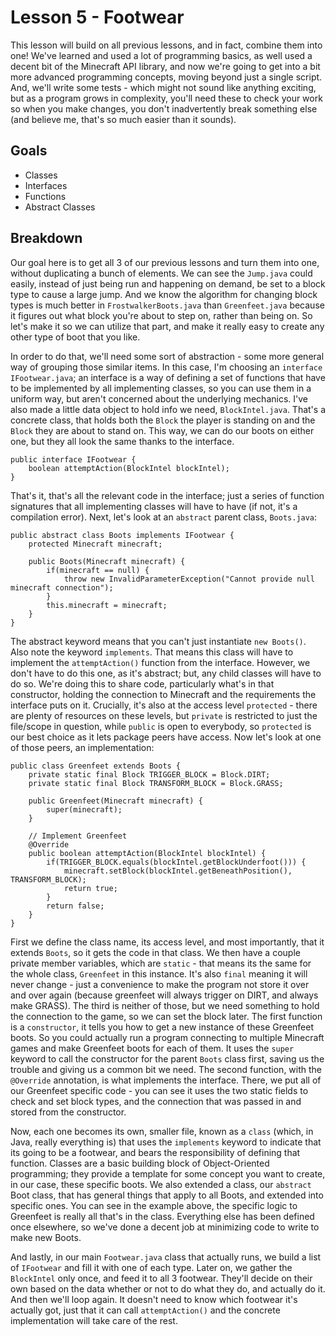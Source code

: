 # Lesson 5 - Footwear
This lesson will build on all previous lessons, and in fact, combine them into one!  We've learned and used a lot of programming basics, as well used a decent bit of the Minecraft API library, and now we're going to get into a bit more advanced programming concepts, moving beyond just a single script.  And, we'll write some tests - which might not sound like anything exciting, but as a program grows in complexity, you'll need these to check your work so when you make changes, you don't inadvertently break something else (and believe me, that's so much easier than it sounds).

## Goals
- Classes
- Interfaces
- Functions
- Abstract Classes

## Breakdown
Our goal here is to get all 3 of our previous lessons and turn them into one, without duplicating a bunch of elements.  We can see the `Jump.java` could easily, instead of just being run and happening on demand, be set to a block type to cause a large jump.  And we know the algorithm for changing block types is much better in `FrostwalkerBoots.java` than `Greenfeet.java` because it figures out what block you're about to step on, rather than being on.  So let's make it so we can utilize that part, and make it really easy to create any other type of boot that you like.

In order to do that, we'll need some sort of abstraction - some more general way of grouping those similar items.  In this case, I'm choosing an `interface` `IFootwear.java`; an interface is a way of defining a set of functions that have to be implemented by all implementing classes, so you can use them in a uniform way, but aren't concerned about the underlying mechanics.  I've also made a little data object to hold info we need, `BlockIntel.java`.  That's a concrete class, that holds both the `Block` the player is standing on and the `Block` they are about to stand on.  This way, we can do our boots on either one, but they all look the same thanks to the interface.

```
public interface IFootwear {
    boolean attemptAction(BlockIntel blockIntel);
}
```

That's it, that's all the relevant code in the interface; just a series of function signatures that all implementing classes will have to have (if not, it's a compilation error).  Next, let's look at an `abstract` parent class, `Boots.java`:

```
public abstract class Boots implements IFootwear {
    protected Minecraft minecraft;

    public Boots(Minecraft minecraft) {
        if(minecraft == null) {
            throw new InvalidParameterException("Cannot provide null minecraft connection");
        }
        this.minecraft = minecraft;
    }
}
```

The abstract keyword means that you can't just instantiate `new Boots()`.  Also note the keyword `implements`.  That means this class will have to implement the `attemptAction()` function from the interface.  However, we don't have to do this one, as it's abstract; but, any child classes will have to do so.  We're doing this to share code, particularly what's in that constructor, holding the connection to Minecraft and the requirements the interface puts on it.  Crucially, it's also at the access level `protected` - there are plenty of resources on these levels, but `private` is restricted to just the file/scope in question, while `public` is open to everybody, so `protected` is our best choice as it lets package peers have access.  Now let's look at one of those peers, an implementation:

```
public class Greenfeet extends Boots {
    private static final Block TRIGGER_BLOCK = Block.DIRT;
    private static final Block TRANSFORM_BLOCK = Block.GRASS;

    public Greenfeet(Minecraft minecraft) {
        super(minecraft);
    }

    // Implement Greenfeet
    @Override
    public boolean attemptAction(BlockIntel blockIntel) {
        if(TRIGGER_BLOCK.equals(blockIntel.getBlockUnderfoot())) {
            minecraft.setBlock(blockIntel.getBeneathPosition(), TRANSFORM_BLOCK);
            return true;
        }
        return false;
    }
}
```

First we define the class name, its access level, and most importantly, that it extends `Boots`, so it gets the code in that class.  We then have a couple private member variables, which are `static` - that means its the same for the whole class, `Greenfeet` in this instance.  It's also `final` meaning it will never change - just a convenience to make the program not store it over and over again (because greenfeet will always trigger on DIRT, and always make GRASS).  The third is neither of those, but we need something to hold the connection to the game, so we can set the block later.  The first function is a `constructor`, it tells you how to get a new instance of these Greenfeet boots.  So you could actually run a program connecting to multiple Minecraft games and make Greenfeet boots for each of them.  It uses the `super` keyword to call the constructor for the parent `Boots` class first, saving us the trouble and giving us a common bit we need. The second function, with the `@Override` annotation, is what implements the interface.  There, we put all of our Greenfeet specific code - you can see it uses the two static fields to check and set block types, and the connection that was passed in and stored from the constructor.

Now, each one becomes its own, smaller file, known as a `class` (which, in Java, really everything is) that uses the `implements` keyword to indicate that its going to be a footwear, and bears the responsibility of defining that function.  Classes are a basic building block of Object-Oriented programming; they provide a template for some concept you want to create, in our case, these specific boots.  We also extended a class, our `abstract` Boot class, that has general things that apply to all Boots, and extended into specific ones.  You can see in the example above, the specific logic to Greenfeet is really all that's in the class.  Everything else has been defined once elsewhere, so we've done a decent job at minimizing code to write to make new Boots.

And lastly, in our main `Footwear.java` class that actually runs, we build a list of `IFootwear` and fill it with one of each type.  Later on, we gather the `BlockIntel` only once, and feed it to all 3 footwear.  They'll decide on their own based on the data whether or not to do what they do, and actually do it.  And then we'll loop again.  It doesn't need to know which footwear it's actually got, just that it can call `attemptAction()` and the concrete implementation will take care of the rest.